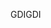 <span data-ttu-id="26e7c-101">GDI</span><span class="sxs-lookup"><span data-stu-id="26e7c-101">GDI</span></span>